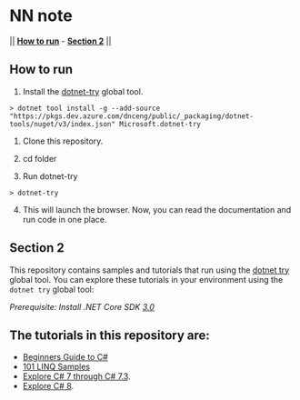 # NN note

|| [**How to run**](#how-to-run) - [**Section 2**](#section-2)  ||

## How to run

1. Install the [dotnet-try](https://github.com/dotnet/try/blob/master/README.md#setup) global tool.
```console
> dotnet tool install -g --add-source "https://pkgs.dev.azure.com/dnceng/public/_packaging/dotnet-tools/nuget/v3/index.json" Microsoft.dotnet-try
```
1. Clone this repository.
1. cd folder

1. Run dotnet-try
```console
> dotnet-try
```
4. This will launch the browser. Now, you can read the documentation and run code in one place.
    
## Section 2
This repository contains samples and tutorials that run using the [dotnet try](https://github.com/dotnet/try) global tool.
You can explore these tutorials in your environment using the `dotnet try` global tool:

*Prerequisite: Install .NET Core SDK [3.0](https://dotnet.microsoft.com/download/dotnet-core/3.0)*

## The tutorials in this repository are:

- [Beginners Guide to C#](./Beginners/Readme.md)
- [101 LINQ Samples](./101-linq-samples/readme.md)
- [Explore C# 7 through C# 7.3](./csharp7/readme.md).
- [Explore C# 8](./csharp8/readme.md).

